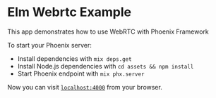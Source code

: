 # Elm Webrtc Example

This app demonstrates how to use WebRTC with Phoenix Framework

To start your Phoenix server:

  * Install dependencies with `mix deps.get`
  * Install Node.js dependencies with `cd assets && npm install`
  * Start Phoenix endpoint with `mix phx.server`

Now you can visit [`localhost:4000`](http://localhost:4000/elm-app) from your browser.
